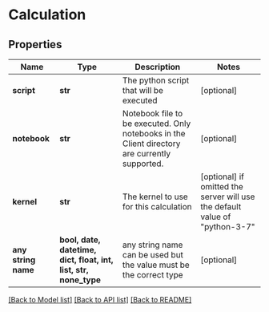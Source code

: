 # Calculation


## Properties
Name | Type | Description | Notes
------------ | ------------- | ------------- | -------------
**script** | **str** | The python script that will be executed | [optional] 
**notebook** | **str** | Notebook file to be executed. Only notebooks in the Client directory are currently supported. | [optional] 
**kernel** | **str** | The kernel to use for this calculation | [optional]  if omitted the server will use the default value of "python-3-7"
**any string name** | **bool, date, datetime, dict, float, int, list, str, none_type** | any string name can be used but the value must be the correct type | [optional]

[[Back to Model list]](../README.md#documentation-for-models) [[Back to API list]](../README.md#documentation-for-api-endpoints) [[Back to README]](../README.md)


